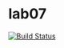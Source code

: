 # lab07
[![Build Status](https://travis-ci.com/attelakir/lab07.svg?branch=main)](https://travis-ci.com/attelakir/lab07)
